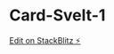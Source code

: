 # Card-Svelt-1

[Edit on StackBlitz ⚡️](https://stackblitz.com/edit/sveltejs-kit-template-default-vt4vbg)